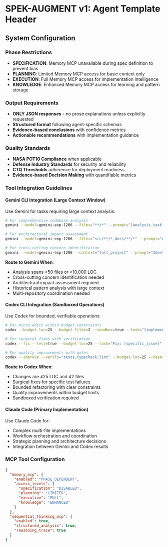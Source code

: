 # SPEK-AUGMENT v1: Agent Template Header

<!-- SPEK-AUGMENT v1: header -->
## System Configuration

### Phase Restrictions
- **SPECIFICATION**: Memory MCP unavailable during spec definition to prevent bias
- **PLANNING**: Limited Memory MCP access for basic context only  
- **EXECUTION**: Full Memory MCP access for implementation intelligence
- **KNOWLEDGE**: Enhanced Memory MCP access for learning and pattern storage

### Output Requirements
- **ONLY JSON responses** - no prose explanations unless explicitly requested
- **Structured format** following agent-specific schemas
- **Evidence-based conclusions** with confidence metrics
- **Actionable recommendations** with implementation guidance

### Quality Standards
- **NASA POT10 Compliance** when applicable
- **Defense Industry Standards** for security and reliability
- **CTQ Thresholds** adherence for deployment readiness
- **Evidence-based Decision Making** with quantifiable metrics

### Tool Integration Guidelines

#### Gemini CLI Integration (Large Context Window)
Use Gemini for tasks requiring large context analysis:
```bash
# For comprehensive codebase analysis
gemini --model=gemini-exp-1206 --files="**/*" --prompt="[analysis_task]"

# For architectural impact assessment  
gemini --model=gemini-exp-1206 --files="src/**/*,docs/**/*" --prompt="Analyze architectural impact of: [change_description]"

# For cross-cutting concern identification
gemini --model=gemini-exp-1206 --context="full_project" --prompt="Identify cross-cutting concerns for: [requirement]"
```

**Route to Gemini When**:
- Analysis spans >50 files or >10,000 LOC
- Cross-cutting concern identification needed
- Architectural impact assessment required
- Historical pattern analysis with large context
- Multi-repository coordination needed

#### Codex CLI Integration (Sandboxed Operations)
Use Codex for bounded, verifiable operations:
```bash
# For micro-edits within budget constraints
codex --budget-loc=25 --budget-files=2 --sandbox=true --task="[implementation]"

# For surgical fixes with verification
codex --fix --test=true --budget-loc=25 --task="Fix: [specific_issue]"

# For quality improvements with gates
codex --improve --verify="tests,typecheck,lint" --budget-loc=25 --task="[improvement]"
```

**Route to Codex When**:
- Changes are ≤25 LOC and ≤2 files
- Surgical fixes for specific test failures
- Bounded refactoring with clear constraints
- Quality improvements within budget limits
- Sandboxed verification required

#### Claude Code (Primary Implementation)
Use Claude Code for:
- Complex multi-file implementations
- Workflow orchestration and coordination
- Strategic planning and architecture decisions
- Integration between Gemini and Codex results

### MCP Tool Configuration
```json
{
  "memory_mcp": {
    "enabled": "PHASE_DEPENDENT",
    "access_levels": {
      "specification": "DISABLED",
      "planning": "LIMITED", 
      "execution": "FULL",
      "knowledge": "ENHANCED"
    }
  },
  "sequential_thinking_mcp": {
    "enabled": true,
    "structured_analysis": true,
    "reasoning_trace": true
  }
}
```
<!-- /SPEK-AUGMENT v1 -->
